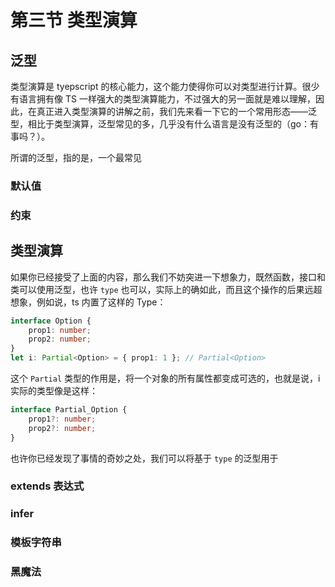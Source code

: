 # 第三节 类型演算

## 泛型

类型演算是 tyepscript 的核心能力，这个能力使得你可以对类型进行计算。很少有语言拥有像 TS 一样强大的类型演算能力，不过强大的另一面就是难以理解，因此，在真正进入类型演算的讲解之前，我们先来看一下它的一个常用形态——泛型，相比于类型演算，泛型常见的多，几乎没有什么语言是没有泛型的（go：有事吗？）。

所谓的泛型，指的是，一个最常见

### 默认值



### 约束



## 类型演算

如果你已经接受了上面的内容，那么我们不妨突进一下想象力，既然函数，接口和类可以使用泛型，也许 `type` 也可以，实际上的确如此，而且这个操作的后果远超想象，例如说，ts 内置了这样的 Type：

```ts
interface Option {
    prop1: number;
    prop2: number;
}
let i: Partial<Option> = { prop1: 1 }; // Partial<Option>
```

这个 `Partial` 类型的作用是，将一个对象的所有属性都变成可选的，也就是说，i 实际的类型像是这样：

```ts
interface Partial_Option {
    prop1?: number;
    prop2?: number;
}
```

也许你已经发现了事情的奇妙之处，我们可以将基于 `type` 的泛型用于

### extends 表达式

### infer

### 模板字符串

### 黑魔法


